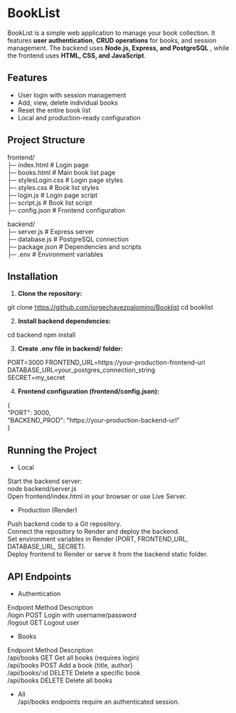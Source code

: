 # BookList
BookList is a simple web application to manage your book collection. It features **user authentication**,
**CRUD operations** for books, and session management. The backend uses **Node.js, Express, and PostgreSQL**
, while the frontend uses **HTML, CSS, and JavaScript**.

## Features

- User login with session management  
- Add, view, delete individual books  
- Reset the entire book list  
- Local and production-ready configuration  
  
## Project Structure

frontend/  
├─ index.html # Login page  
├─ books.html # Main book list page  
├─ stylesLogin.css # Login page styles  
├─ styles.css # Book list styles  
├─ login.js # Login page script  
├─ script.js # Book list script  
├─ config.json # Frontend configuration  

backend/  
├─ server.js # Express server  
├─ database.js # PostgreSQL connection  
├─ package.json # Dependencies and scripts  
├─ .env # Environment variables  

## Installation

1. **Clone the repository:**

git clone https://github.com/jorgechavezpalomino/Booklist
cd booklist

2. **Install backend dependencies:**

cd backend
npm install

3. **Create .env file in backend/ folder:**

PORT=3000
FRONTEND_URL=https://your-production-frontend-url  
DATABASE_URL=your_postgres_connection_string  
SECRET=my_secret  

4. **Frontend configuration (frontend/config.json):**

{  
  "PORT": 3000,  
  "BACKEND_PROD": "https://your-production-backend-url"  
}  

## Running the Project
- Local

Start the backend server:  
node backend/server.js  
Open frontend/index.html in your browser or use Live Server.  

- Production (Render)

Push backend code to a Git repository.  
Connect the repository to Render and deploy the backend.  
Set environment variables in Render (PORT, FRONTEND_URL, DATABASE_URL, SECRET).  
Deploy frontend to Render or serve it from the backend static folder.  

## API Endpoints

- Authentication

Endpoint	Method	Description  
/login	POST	Login with username/password  
/logout	GET	Logout user  

- Books

Endpoint	Method	Description  
/api/books	GET	Get all books (requires login)  
/api/books	POST	Add a book {title, author}  
/api/books/:id	DELETE	Delete a specific book  
/api/books	DELETE	Delete all books  

- All  
/api/books endpoints require an authenticated session.  

